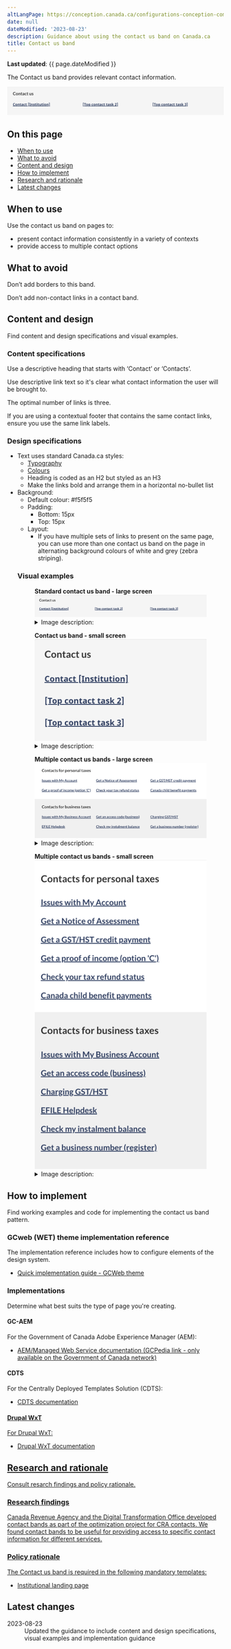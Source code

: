 ```yaml
---
altLangPage: https://conception.canada.ca/configurations-conception-communes/X.html
date: null
dateModified: '2023-08-23'
description: Guidance about using the contact us band on Canada.ca
title: Contact us band
---
```

<p><strong>Last updated</strong>: {{ page.dateModified }}</p>
<p>The Contact us band provides relevant contact information.</p>
<div class="pattern-demo mrgn-tp-lg mrgn-bttm-xl"><img src="../images/contact-band-en.png" class="img-responsive" alt=""> </div>
<section>
  <h2>On this page</h2>
  <ul>
    <li><a href="#use">When to use</a></li>
    <li><a href="#avoid">What to avoid</a></li>
    <li><a href="#design">Content and design</a></li>
    <li><a href="#implement">How to implement</a></li>
    <li><a href="#research">Research and rationale</a></li>
    <li><a href="#latest">Latest changes</a></li>
  </ul>
</section>
<section>
  <h2 id="use">When to use</h2>
  <p>Use the contact us band on pages to:</p>
    <ul>
      <li>present contact information consistently in a variety of contexts</li>
      <li>provide access to multiple contact options</li>
    </ul>
</section>
<section>
  <h2 id="avoid">What to avoid</h2>
  <p>Don’t add borders to this band.</p>
  <p>Don’t add non-contact links in a contact band.</p>
</section>
<section>
  <h2 id="design">Content and design</h2>
  <p>Find content and design specifications and visual examples.</p>
  <h3>Content specifications</h3>
  <p>Use a descriptive heading that starts with ‘Contact’ or ‘Contacts’.</p>
  <p>Use descriptive link text so it's clear what contact information the user will be brought to.</p>
  <p>The optimal number of links is three.</p>
  <p>If you are using a contextual footer that contains the same contact links, ensure you use the same link labels.</p>
  <h3>Design specifications</h3>
  <ul>
  <li>Text uses standard Canada.ca styles:
    <ul>
        <li><a href="https://design.canada.ca/styles/typography.html">Typography</a></li>
        <li><a href="https://design.canada.ca/styles/colours.html">Colours</a></li>
        <li>Heading is coded as an H2 but styled as an H3</li>
        <li>Make the links bold and arrange them in a horizontal no-bullet list</li>
    </ul>
    </li>
    <li>Background:
        <ul>
        <li>Default colour: #f5f5f5</li>
        <li>Padding:
          <ul>
            <li>Bottom: 15px</li>
            <li>Top: 15px</li>
          </ul>
        </li>
    <li>Layout:
     <ul>
        <li>If you have multiple sets of links to present on the same page, you can use more than one contact us band on the page in alternating background colours of white and grey (zebra striping).</li>
        </ul>
    </li>
  </ul>
  <h3>Visual examples</h3>
    <div class="pattern-demo mrgn-tp-md mrgn-bttm-md">
      <figure class="mrgn-tp-md mrgn-bttm-lg">
        <figcaption><b>Standard contact us band - large screen</b></figcaption>
        <img src="../images/contact-band-en.png" class="img-responsive"
				alt="Contact us band for large screens. Text version below:">
        <details>
          <summary class="wb-toggle" data-toggle="{&quot;print&quot;:&quot;on&quot;}">Image description:</summary>
          <p>A horizontal grey band with a Contact us heading followed by three links in a single row. The first link is Contact [Institution], the following links are placeholders for top contact tasks.</p>
        </details>
      </figure>
    </div>
    <div class="pattern-demo mrgn-tp-md mrgn-bttm-md">
      <figure class="mrgn-tp-md mrgn-bttm-lg">
        <figcaption><b>Contact us band - small screen</b></figcaption>
        <img src="../images/contact-band-sm-en.png" class="img-responsive"
				alt="Contact us band for small screens. Text version below:">
        <details>
          <summary class="wb-toggle" data-toggle="{&quot;print&quot;:&quot;on&quot;}">Image description:</summary>
          <p>A single column with light grey shading in the background. A Contact us heading is followed by three links. The first link is Contact [Institution], the following links are placeholders for top contact tasks.</p>
        </details>
      </figure>
    </div>
    <div class="pattern-demo mrgn-tp-md mrgn-bttm-md">
      <figure class="mrgn-tp-md mrgn-bttm-lg">
        <figcaption><b>Multiple contact us bands - large screen</b></figcaption>
        <img src="../images/contact-band-multi-en.png" class="img-responsive"
				alt="Multiple contact us bands for large screens. Text version below:">
        <details>
          <summary class="wb-toggle" data-toggle="{&quot;print&quot;:&quot;on&quot;}">Image description:</summary>
          <p>A horizontal white band with a Contacts for [subject] heading followed by six links. The links are presented in two rows with three links in each row.</p>
          <p>Following the white band is a horizontal grey band with a Contacts for [subject] heading followed by six links. The links are presented in two rows with three links in each row.</p>
        </details>
      </figure>
    </div>
     <div class="pattern-demo mrgn-tp-md mrgn-bttm-md">
      <figure class="mrgn-tp-md mrgn-bttm-lg">
        <figcaption><b>Multiple contact us bands - small screen</b></figcaption>
        <img src="../images/contact-band-multi-sm-en.png" class="img-responsive" alt="Multiple contact us bands for small screens. Text version below:">
        <details>
          <summary class="wb-toggle" data-toggle="{&quot;print&quot;:&quot;on&quot;}">Image description:</summary>
          <p>A single column with white shading contains a Contacts for [subject] heading followed by six links.</p>
          <p>Following that column is a single column with grey shading contains a Contacts for [subject] heading followed by six links.</p>
        </details>
      </figure>
    </div>
</section>
<section>
  <h2 id="implement">How to implement</h2>
  <p>Find working examples and code for implementing the contact us band pattern.</p>
  <h3>GCweb (WET) theme implementation reference</h3>
  <p>The implementation reference includes how to configure elements of the design system.</p>
    <ul>
      <li><a href="https://wet-boew.github.io/GCWeb/docs/implementing-en.html">Quick implementation guide - GCWeb theme</a></li>
    </ul>
  <h3>Implementations</h3>
  <p>Determine what best suits the type of page you're creating.</p>
  <h4>GC-AEM</h4>
  <p>For the Government of Canada Adobe Experience Manager (AEM):</p>
  <ul>
    <li><a href="https://www.gcpedia.gc.ca/wiki/AEM_GC-specific_Documentation_6.5">AEM/Managed Web Service documentation (GCPedia link - only available on the Government of Canada network)</a></li>
  </ul>
  <h4>CDTS</h4>
  <p>For the Centrally Deployed Templates Solution (CDTS):</p>
  <ul>
    <li><a href="https://cenw-wscoe.github.io/sgdc-cdts/docs/index-en.html">CDTS documentation</li>
  </ul>
  <h4>Drupal WxT</h4>
  <p>For Drupal WxT:</p>
    <ul>
    <li><a href="https://drupalwxt.github.io/en/">Drupal WxT documentation</li>
  </ul>
</section>
<section>
  <h2 id="research">Research and rationale</h2>
  <p>Consult resarch findings and policy rationale.</p> 
  <h3>Research findings</h3>
  <p>Canada Revenue Agency and the Digital Transformation Office developed contact bands as part of the optimization project for CRA contacts. We found contact bands to be useful for providing access to specific contact information for different services.</p>
  <h3>Policy rationale</h3>
  <p>The Contact us band is required in the following mandatory templates:</p>
  <ul>
    <li><a href="">Institutional landing page</a></li>
  </ul>
</section>
<section>
  <h2 id="latest">Latest changes</h2>
  <dl class="dl-horizontal">
    <dt>
      <time datetime="2023-08-23" class="link-muted">2023-08-23</time>
    </dt>
    <dd>Updated the guidance to include content and design specifications, visual examples and implementation guidance</dd>
  </dl>
</section>